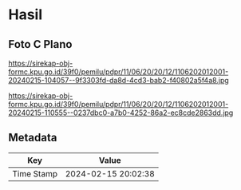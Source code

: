 # Hasil

## Foto C Plano

https://sirekap-obj-formc.kpu.go.id/39f0/pemilu/pdpr/11/06/20/20/12/1106202012001-20240215-104057--9f3303fd-da8d-4cd3-bab2-f40802a5f4a8.jpg

https://sirekap-obj-formc.kpu.go.id/39f0/pemilu/pdpr/11/06/20/20/12/1106202012001-20240215-110555--0237dbc0-a7b0-4252-86a2-ec8cde2863dd.jpg


## Metadata

| Key        | Value               |
| ---------- | ------------------- |
| Time Stamp | 2024-02-15 20:02:38 |



